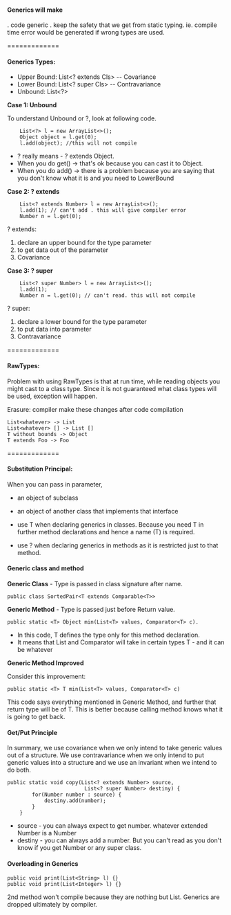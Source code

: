 #### Generics will make 
. code generic
. keep the safety that we get from static typing. ie. compile time error would be generated if wrong types are used.

=============
#### Generics Types:
* Upper Bound: List<? extends Cls> -- Covariance
* Lower Bound: List<? super Cls> -- Contravariance 
* Unbound: List<?>

**Case 1: Unbound**

To understand Unbound or ?, look at following code.

        List<?> l = new ArrayList<>();
		Object object = l.get(0);
		l.add(object); //this will not compile

* ?  really means - ? extends Object. 
* When you do get() -> that's ok because you can cast it to Object.
* When you do add() -> there is a problem because you are saying that you don't know what it is 
and you need to LowerBound

**Case 2: ? extends**
		
		List<? extends Number> l = new ArrayList<>();
		l.add(1); // can't add . this will give compiler error
		Number n = l.get(0); 
? extends:
1. declare an upper bound for the type parameter
2. to get data out of the parameter
3. Covariance


**Case 3: ? super**

		List<? super Number> l = new ArrayList<>();
		l.add(1);
		Number n = l.get(0); // can't read. this will not compile
? super:
1. declare a lower bound for the type parameter
2. to put data into parameter
3. Contravariance

=============

####  RawTypes:
Problem with using RawTypes is that at run time, while reading objects you might cast to a class type.
Since it is not guaranteed what class types will be used, exception will happen.

Erasure: compiler make these changes after code compilation
```
List<whatever> -> List
List<whatever> [] -> List []
T without bounds -> Object
T extends Foo -> Foo
```

=============
#### Substitution Principal:

When you can pass in parameter, 
* an object of subclass 
* an object of another class that implements that interface

* use T when declaring generics in classes. Because you need T in further method declarations 
and hence a name (T) is required.
* use ? when declaring generics in methods as it is restricted just to that method.


####  Generic class and method
**Generic Class** - Type is passed in class signature after name.

    public class SortedPair<T extends Comparable<T>> 


**Generic Method** - Type is passed just before Return value.
    
    public static <T> Object min(List<T> values, Comparator<T> c).
	    
* In this code, T defines the type only for this method declaration. 
* It means that List and Comparator will take in certain types T - and it can be whatever

**Generic Method Improved** 
 
Consider this improvement:
    
    public static <T> T min(List<T> values, Comparator<T> c)
	
This code says everything mentioned in Generic Method, and further that return type will be of T. 
This is better because calling method knows what it is going to get back. 

#### Get/Put Principle

In summary, we use covariance when we only intend to take generic values out of a structure. 
We use contravariance when we only intend to put generic values into a structure and 
we use an invariant when we intend to do both.

```
public static void copy(List<? extends Number> source,
                         List<? super Number> destiny) {
        for(Number number : source) { 
            destiny.add(number);
        }
    }
```
* source - you can always expect to get number. whatever extended Number is a Number
* destiny - you can always add a number. But you can't read as you don't know if you get Number or any super class.

#### Overloading in Generics
```
public void print(List<String> l) {}
public void print(List<Integer> l) {} 
```
2nd method won't compile because they are nothing but List. 
Generics are dropped ultimately by compiler.


	